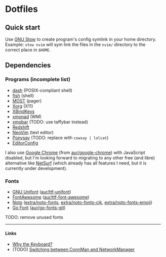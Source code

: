  Dotfiles
================================================================================

   Quick start
--------------------------------------------------------------------------------

Use [GNU Stow](https://www.gnu.org/software/stow) to create program's config
symlink in your home directory.  Example: `stow nvim` will sym link the files
in the `nvim/` directory to the correct place in `$HOME`.

   Dependencies
--------------------------------------------------------------------------------

### Programs (incomplete list)
- [dash](http://gondor.apana.org.au/~herbert/dash) (POSIX-compliant shell)
- [fish](https://fishshell.com) (shell)
- [MOST](http://jedsoft.org/most) (pager)
- [Xorg](https://x.org) (X11)
- [XBindKeys](http://nongnu.org/xbindkeys)
- [xmonad](https://xmonad.org) (WM)
- [xmobar](http://projects.haskell.org/xmobar) (TODO: use taffybar instead)
- [Redshift](https://jonls.dk/redshift)
- [NeoVim](https://neovim.io) (text editor)
- [Ponysay](https://erkin.co/ponysay) (TODO: replace with `cowsay | lolcat`)
- [EditorConfig](https://editorconfig.org)

I also use [Google Chrome](https://www.google.com/chrome)
(from [aur/google-chrome](https://aur.archlinux.org/packages/google-chrome))
with JavaScript disabled, but I'm looking forward to migrating to any other
free (and libre) alternative like [NetSurf](https://www.netsurf-browser.org)
(which already has all features I need, but it is currently under development).

### Fonts
- [GNU Unifont](http://unifoundry.com/unifont.html) ([aur/ttf-unifont](https://aur.archlinux.org/packages/ttf-unifont))
- [FontAwesome](http://fontawesome.io) ([aur/ttf-font-awesome](https://aur.archlinux.org/packages/ttf-font-awesome))
- [Noto](https://www.google.com/get/noto) ([extra/noto-fonts](https://www.archlinux.org/packages/extra/any/noto-fonts), [extra/noto-fonts-cjk](https://www.archlinux.org/packages/extra/any/noto-fonts-cjk), [extra/noto-fonts-emoji](https://www.archlinux.org/packages/extra/any/noto-fonts-emoji]))
- [Go Font](https://blog.golang.org/go-fonts) ([aur/go-fonts-git](https://aur.archlinux.org/packages/go-fonts-git))

TODO: remove unused fonts

--------------------------------------------------------------------------------

#### Links
- [Why the Keyboard?](https://github.com/noctuid/dotfiles/blob/master/README.org#why-the-keyboard)
- (TODO) [Switching between ConnMan and NetworkManager](https://forum.manjaro.org/t/switching-between-connman-and-networkmanager/22285)
